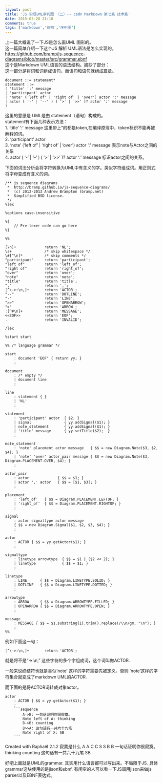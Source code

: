 ```yaml
---
layout: post
title: 'JS 实现UML序列图 （二）-- csdn MarkDown 第七篇 技术篇'
date: 2015-03-28 21:10
comments: true
tags: ['markdown','结构','序列图']
---
```


上一篇大概说了一下JS是怎么画UML 图形的。  
这一篇简单介绍一下这个JS 解析 UML语法是怎么实现的。  
[ https://github.com/bramp/js-sequence-diagrams/blob/master/src/grammar.ebnf
](https://github.com/bramp/js-sequence-diagrams/blob/master/src/grammar.ebnf)  
这个是Markdown UML语言的语法结构。摘抄了部分：  
这一部分是将词和词组成语句。而语句和语句就组成篇章。

    document ::= statement*
    statement ::=
    ( 'title' ':' message
    | 'participant' actor
    | 'note' ('left of' | 'right of' | 'over') actor ':' message
    | actor ( '-' | '--' ) ( '>' | '>>' )? actor ':' message
    )

这里的意思是 UML是由 statement（语句）构成的。  
statement有下面几种表示方法：  
1\. ‘title’ ‘:’ message 这里带上”的都是token,在编译原理中，token标识不能再被解释的词。  
2\. ‘participant’ actor  
3\. ‘note’ (‘left of’ | ‘right of’ | ‘over’) actor ‘:’ message
表示note与Actor之间的关系  
4\. actor ( ‘-’ | ‘–’ ) ( ‘>’ | ‘>>’ )? actor ‘:’ message 标识actor之间的关系。

下面的词法分析会将字符转换为UML中有含义的字。类似字符组成词。用正则式将字母变成有含义的词。

    /** js sequence diagrams
     *  http://bramp.github.io/js-sequence-diagrams/
     *  (c) 2012-2013 Andrew Brampton (bramp.net)
     *  Simplified BSD license.
     */
    %lex
    
    %options case-insensitive
    
    %{
        // Pre-lexer code can go here
    %}
    
    %%
    
    [\n]+             return 'NL';
    \s+               /* skip whitespace */
    \#[^\n]*          /* skip comments */
    "participant"     return 'participant';
    "left of"         return 'left_of';
    "right of"        return 'right_of';
    "over"            return 'over';
    "note"            return 'note';
    "title"           return 'title';
    ","               return ',';
    [^\->:\n,]+       return 'ACTOR';
    "--"              return 'DOTLINE';
    "-"               return 'LINE';
    ">>"              return 'OPENARROW';
    ">"               return 'ARROW';
    :[^#\n]+          return 'MESSAGE';
    <<EOF>>           return 'EOF';
    .                 return 'INVALID';
    
    /lex
    
    %start start
    
    %% /* language grammar */
    
    start
        : document 'EOF' { return yy; }
        ;
    
    document
        : /* empty */
        | document line
        ;
    
    line
        : statement { }
        | 'NL'
        ;
    
    statement
        : 'participant' actor  { $2; }
        | signal               { yy.addSignal($1); }
        | note_statement       { yy.addSignal($1); }
        | 'title' message      { yy.setTitle($2);  }
        ;
    
    note_statement
        : 'note' placement actor message   { $$ = new Diagram.Note($3, $2, $4); }
    	| 'note' 'over' actor_pair message { $$ = new Diagram.Note($3, Diagram.PLACEMENT.OVER, $4); }
        ;
    
    actor_pair
        : actor             { $$ = $1; }
    	| actor ',' actor   { $$ = [$1, $3]; }
        ;
    
    placement
        : 'left_of'   { $$ = Diagram.PLACEMENT.LEFTOF; }
    	| 'right_of'  { $$ = Diagram.PLACEMENT.RIGHTOF; }
        ;
    
    signal
        : actor signaltype actor message
        { $$ = new Diagram.Signal($1, $2, $3, $4); }
        ;
    
    actor
        : ACTOR { $$ = yy.getActor($1); }
        ;
    
    signaltype
        : linetype arrowtype  { $$ = $1 | ($2 << 2); }
    	| linetype            { $$ = $1; }
        ;
    
    linetype
        : LINE      { $$ = Diagram.LINETYPE.SOLID; }
    	| DOTLINE   { $$ = Diagram.LINETYPE.DOTTED; }
        ;
    
    arrowtype
        : ARROW     { $$ = Diagram.ARROWTYPE.FILLED; }
    	| OPENARROW { $$ = Diagram.ARROWTYPE.OPEN; }
        ;
    
    message
        : MESSAGE { $$ = $1.substring(1).trim().replace(/\\n/gm, "\n"); }
        ;
    %%

例如下面这一句：

    [^\->:\n,]+       return 'ACTOR';

就是将不是“->:\n,” 这些字符的多个字组成词，这个词叫做ACTOR.

一般来说终结符也就是类似’note’ 这样的字符需要先被定义。否则 ‘note’这样的字符集合就变成了markdown UML的ACTOR.

而下面的是将ACTOR词转成对象actor。

    actor
        : ACTOR { $$ = yy.getActor($1); }
        ;
        ```sequence
            A->B: 一句话证明你很寂寞。
            Note left of A: thinking
            B->B: counting
            B>>A: 这句话有一共六十九笔
            Note right of X: SB
        ```

Created with Raphaël 2.1.2  寂寞是什么  A  A  C  C  S  S  B  B  一句话证明你很寂寞。
thinking  counting  这句话有一共六十九笔  SB

好吧上面就是UML的grammar. 其实用什么语言都可以写出来。不局限于JS. 具体grammar这块使用的是jison和ebnf.
有闲空的人可以看一下JS调用jison来做js parser以及EBNF表达式。

